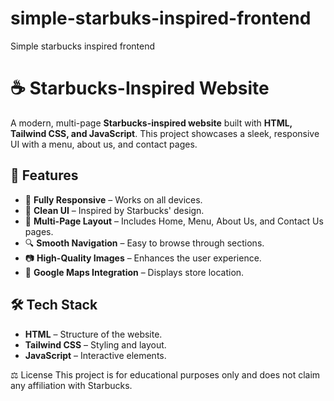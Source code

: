 # simple-starbuks-inspired-frontend
Simple starbucks inspired frontend
# ☕ Starbucks-Inspired Website

A modern, multi-page **Starbucks-inspired website** built with **HTML, Tailwind CSS, and JavaScript**. This project showcases a sleek, responsive UI with a menu, about us, and contact pages.

## 🚀 Features

- 🌟 **Fully Responsive** – Works on all devices.  
- 🎨 **Clean UI** – Inspired by Starbucks' design.  
- 📜 **Multi-Page Layout** – Includes Home, Menu, About Us, and Contact Us pages.  
- 🔍 **Smooth Navigation** – Easy to browse through sections.  
- 📷 **High-Quality Images** – Enhances the user experience.  
- 📌 **Google Maps Integration** – Displays store location.  

## 🛠️ Tech Stack

- **HTML** – Structure of the website.  
- **Tailwind CSS** – Styling and layout.  
- **JavaScript** – Interactive elements.  

⚖️ License
This project is for educational purposes only and does not claim any affiliation with Starbucks.
